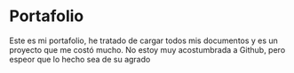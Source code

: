# Portafolio
Este es mi portafolio, he tratado de cargar todos mis documentos y es un proyecto que me costó mucho.
No estoy muy acostumbrada a Github, pero espeor que lo hecho sea de su agrado
